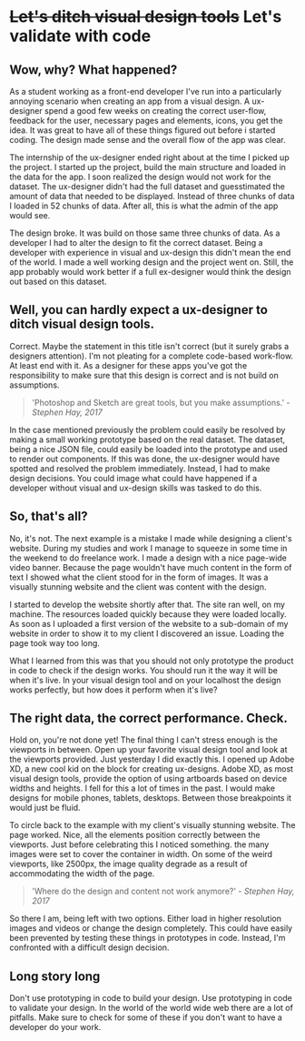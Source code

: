 #  ~~Let's ditch visual design tools~~ Let's validate with code

## Wow, why? What happened?
As a student working as a front-end developer I've run into a particularly annoying scenario when creating an app from a visual design. A ux-designer spend a good few weeks on creating the correct user-flow, feedback for the user, necessary pages and elements, icons, you get the idea. It was great to have all of these things figured out before i started coding. The design made sense and the overall flow of the app was clear.

The internship of the ux-designer ended right about at the time I picked up the project. I started up the project, build the main structure and loaded in the data for the app. I soon realized the design would not work for the dataset. The ux-designer didn't had the full dataset and guesstimated the amount of data that needed to be displayed. Instead of three chunks of data I loaded in 52 chunks of data. After all, this is what the admin of the app would see.

The design broke. It was build on those same three chunks of data. As a developer I had to alter the design to fit the correct dataset. Being a developer with experience in visual and ux-design this didn't mean the end of the world. I made a well working design and the project went on. Still, the app probably would work better if a full ex-designer would think the design out based on this dataset.

## Well, you can hardly expect a ux-designer to ditch visual design tools.
Correct. Maybe the statement in this title isn't correct (but it surely grabs a designers attention). I'm not pleating for a complete code-based work-flow. At least end with it. As a designer for these apps you've got the responsibility to make sure that this design is correct and is not build on assumptions. 

> 'Photoshop and Sketch are great tools, but you make assumptions.' - *Stephen Hay, 2017*

In the case mentioned previously the problem could easily be resolved by making a small working prototype based on the real dataset. The dataset, being a nice JSON file, could easily be loaded into the prototype and used to render out components. If this was done, the ux-designer would have spotted and resolved the problem immediately. Instead, I had to make design decisions. You could image what could have happened if a developer without visual and ux-design skills was tasked to do this.

## So, that's all?
No, it's not. The next example is a mistake I made while designing a client's website. During my studies and work I manage to squeeze in some time in the weekend to do freelance work. I made a design with a nice page-wide video banner. Because the page wouldn't have much content in the form of text I showed what the client stood for in the form of images. It was a visually stunning website and the client was content with the design. 

I started to develop the website shortly after that. The site ran well, on my machine. The resources loaded quickly because they were loaded locally. As soon as I uploaded a first version of the website to a sub-domain of my website in order to show it to my client I discovered an issue. Loading the page took way too long. 

What I learned from this was that you should not only prototype the product in code to check if the design works. You should run it the way it will be when it's live. In your visual design tool and on your localhost the design works perfectly, but how does it perform when it's live?

## The right data, the correct performance. Check.
Hold on, you're not done yet! The final thing I can't stress enough is the viewports in between. Open up your favorite visual design tool and look at the viewports provided. Just yesterday I did exactly this. I opened up Adobe XD, a new cool kid on the block for creating ux-designs. Adobe XD, as most visual design tools, provide the option of using artboards based on device widths and heights. I fell for this a lot of times in the past. I would make designs for mobile phones, tablets, desktops. Between those breakpoints it would just be fluid. 

To circle back to the example with my client's visually stunning website. The page worked. Nice, all the elements position correctly between the viewports. Just before celebrating this I noticed something. the many images were set to cover the container in width. On some of the weird viewports, like 2500px, the image quality degrade as a result of accommodating the width of the page. 

> 'Where do the design and content not work anymore?' - *Stephen Hay, 2017*

So there I am, being left with two options. Either load in higher resolution images and videos or change the design completely. This could have easily been prevented by testing these things in prototypes in code. Instead, I'm confronted with a difficult design decision. 

## Long story long
Don't use prototyping in code to build your design. Use prototyping in code to validate your design. In the world of the world wide web there are a lot of pitfalls. Make sure to check for some of these if you don't want to have a developer do your work.

